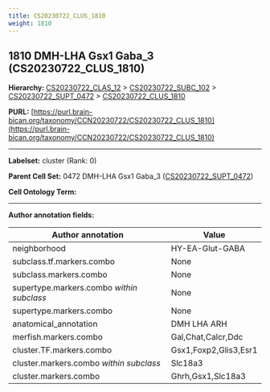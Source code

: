 ```yaml
---
title: CS20230722_CLUS_1810
weight: 1810
---
```

## 1810 DMH-LHA Gsx1 Gaba_3 (CS20230722_CLUS_1810)
<b>Hierarchy: </b>
[CS20230722_CLAS_12](../CS20230722_CLAS_12) >
[CS20230722_SUBC_102](../CS20230722_SUBC_102) >
[CS20230722_SUPT_0472](../CS20230722_SUPT_0472) >
[CS20230722_CLUS_1810](../CS20230722_CLUS_1810)

**PURL:** [https://purl.brain-bican.org/taxonomy/CCN20230722/CS20230722_CLUS_1810](https://purl.brain-bican.org/taxonomy/CCN20230722/CS20230722_CLUS_1810)

---


**Labelset:** cluster (Rank: 0)

**Parent Cell Set:** 0472 DMH-LHA Gsx1 Gaba_3 ([CS20230722_SUPT_0472](../CS20230722_SUPT_0472))



**Cell Ontology Term:** 

[MARKER GENES.]: #


---

[TRANSFERRED ANNOTATIONS.]: #


[AUTHOR ANNOTATION FIELDS.]: #


**Author annotation fields:**

| Author annotation | Value |
|-------------------|-------|
|neighborhood|HY-EA-Glut-GABA|
|subclass.tf.markers.combo|None|
|subclass.markers.combo|None|
|supertype.markers.combo _within subclass_|None|
|supertype.markers.combo|None|
|anatomical_annotation|DMH LHA ARH|
|merfish.markers.combo|Gal,Chat,Calcr,Ddc|
|cluster.TF.markers.combo|Gsx1,Foxp2,Glis3,Esr1|
|cluster.markers.combo _within subclass_|Slc18a3|
|cluster.markers.combo|Ghrh,Gsx1,Slc18a3|
